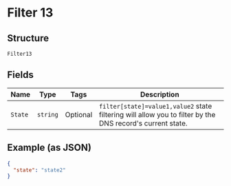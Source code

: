 
# Filter 13

## Structure

`Filter13`

## Fields

| Name | Type | Tags | Description |
|  --- | --- | --- | --- |
| `State` | `string` | Optional | `filter[state]=value1,value2` state filtering will allow you to filter by the DNS record's current state. |

## Example (as JSON)

```json
{
  "state": "state2"
}
```

